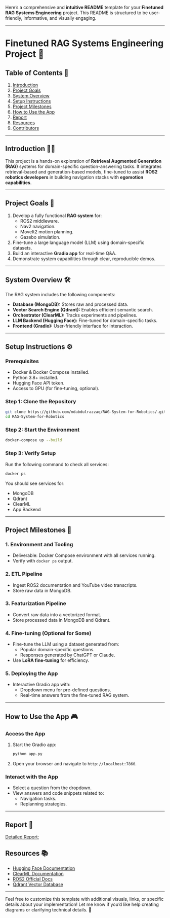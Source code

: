 Here’s a comprehensive and **intuitive README** template for your **Finetuned RAG Systems Engineering** project. This README is structured to be user-friendly, informative, and visually engaging.

---

# **Finetuned RAG Systems Engineering Project** 🚀

## **Table of Contents** 📖
1. [Introduction](#introduction)
2. [Project Goals](#project-goals)
3. [System Overview](#system-overview)
4. [Setup Instructions](#setup-instructions)
5. [Project Milestones](#project-milestones)
6. [How to Use the App](#how-to-use-the-app)
7. [Report](#report)
8. [Resources](#resources)
9. [Contributors](#contributors)

---

## **Introduction** 🧑‍💻
This project is a hands-on exploration of **Retrieval Augmented Generation (RAG)** systems for domain-specific question-answering tasks. It integrates retrieval-based and generation-based models, fine-tuned to assist **ROS2 robotics developers** in building navigation stacks with **egomotion capabilities**.

---

## **Project Goals** 🎯
1. Develop a fully functional **RAG system** for:
   - ROS2 middleware.
   - Nav2 navigation.
   - MoveIt2 motion planning.
   - Gazebo simulation.
2. Fine-tune a large language model (LLM) using domain-specific datasets.
3. Build an interactive **Gradio app** for real-time Q&A.
4. Demonstrate system capabilities through clear, reproducible demos.

---

## **System Overview** 🛠️
The RAG system includes the following components:
- **Database (MongoDB):** Stores raw and processed data.
- **Vector Search Engine (Qdrant):** Enables efficient semantic search.
- **Orchestrator (ClearML):** Tracks experiments and pipelines.
- **LLM Backend (Hugging Face):** Fine-tuned for domain-specific tasks.
- **Frontend (Gradio):** User-friendly interface for interaction.


---

## **Setup Instructions** ⚙️

### **Prerequisites**
- Docker & Docker Compose installed.
- Python 3.8+ installed.
- Hugging Face API token.
- Access to GPU (for fine-tuning, optional).

### **Step 1: Clone the Repository**
```bash
git clone https://github.com/mdabdulrazzaq/RAG-System-for-Robotics/.git
cd RAG-System-for-Robotics
```

### **Step 2: Start the Environment**
```bash
docker-compose up --build
```

### **Step 3: Verify Setup**
Run the following command to check all services:
```bash
docker ps
```

You should see services for:
- MongoDB
- Qdrant
- ClearML
- App Backend

---

## **Project Milestones** 📍

### **1. Environment and Tooling**
- Deliverable: Docker Compose environment with all services running.
- Verify with `docker ps` output.

### **2. ETL Pipeline**
- Ingest ROS2 documentation and YouTube video transcripts.
- Store raw data in MongoDB.

### **3. Featurization Pipeline**
- Convert raw data into a vectorized format.
- Store processed data in MongoDB and Qdrant.

### **4. Fine-tuning (Optional for Some)**
- Fine-tune the LLM using a dataset generated from:
  - Popular domain-specific questions.
  - Responses generated by ChatGPT or Claude.
- Use **LoRA fine-tuning** for efficiency.

### **5. Deploying the App**
- Interactive Gradio app with:
  - Dropdown menu for pre-defined questions.
  - Real-time answers from the fine-tuned RAG system.

---

## **How to Use the App** 🎮

### **Access the App**
1. Start the Gradio app:
   ```bash
   python app.py
   ```
2. Open your browser and navigate to `http://localhost:7860`.

### **Interact with the App**
- Select a question from the dropdown.
- View answers and code snippets related to:
  - Navigation tasks.
  - Replanning strategies.

---

## **Report** 📸

[Detailed Report:](./RAG_System_for_Robotics/Finetuned_RAG_Systems_Engineering_Report_.pdf)

## **Resources** 📚
- [Hugging Face Documentation](https://huggingface.co/docs)
- [ClearML Documentation](https://clear.ml/docs/)
- [ROS2 Official Docs](https://docs.ros.org/en/foxy/)
- [Qdrant Vector Database](https://qdrant.tech/)


---

Feel free to customize this template with additional visuals, links, or specific details about your implementation! Let me know if you’d like help creating diagrams or clarifying technical details. 🚀
